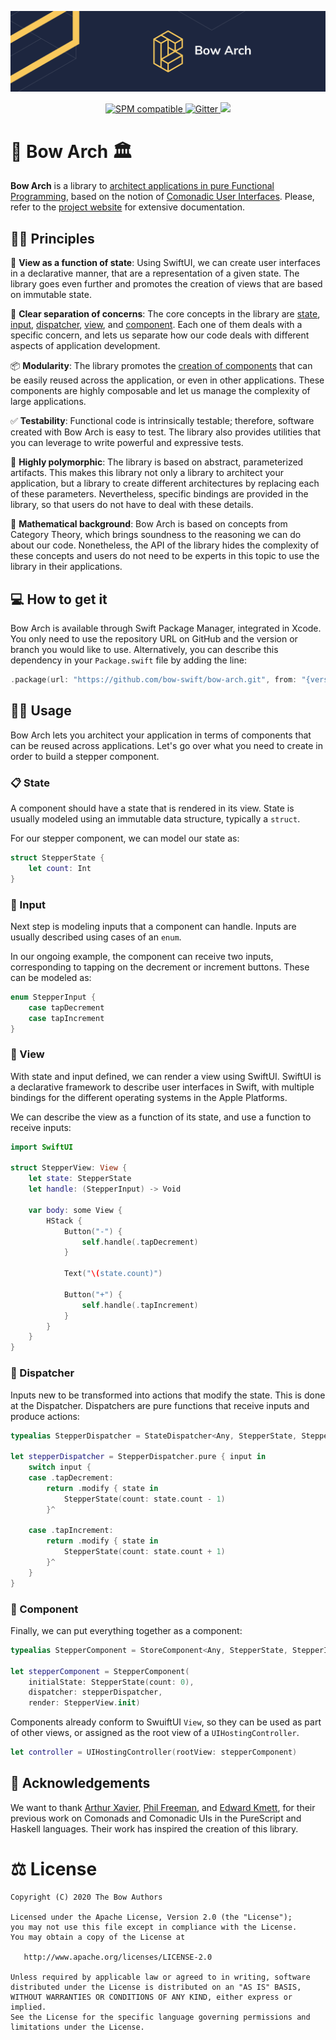 ![Bow Arch](assets/header-bow-arch.png)

<p align="center">
<a href="https://github.com/bow-swift/nef">
<img src="https://img.shields.io/badge/Dependency%20Manager-Swift%20PM-orange" alt="SPM compatible">
</a>

<a href="https://gitter.im/bowswift/bow">
<img src="https://img.shields.io/badge/Gitter-Bow%20Arch-red" alt="Gitter">
</a>

<img src="https://img.shields.io/badge/platform-macOS%20%7C%20iOS-yellow">
</p>

# 🏹 Bow Arch 🏛

**Bow Arch** is a library to [architect applications in pure Functional Programming](https://arch.bow-swift.io/docs/quick-start/getting-started/), based on the notion of [Comonadic User Interfaces](https://arch.bow-swift.io/docs/background/comonadic-uis/). Please, refer to the [project website](https://arch.bow-swift.io) for extensive documentation.

## 👩‍🏫 Principles

🎨 **View as a function of state**: Using SwiftUI, we can create user interfaces in a declarative manner, that are a representation of a given state. The library goes even further and promotes the creation of views that are based on immutable state.

🚧 **Clear separation of concerns**: The core concepts in the library are [state](https://arch.bow-swift.io/docs/core-concepts/state-and-input/), [input](https://arch.bow-swift.io/docs/core-concepts/state-and-input/), [dispatcher](https://arch.bow-swift.io/docs/core-concepts/dispatcher/), [view](https://arch.bow-swift.io/docs/core-concepts/view/), and [component](https://arch.bow-swift.io/docs/core-concepts/component/). Each one of them deals with a specific concern, and lets us separate how our code deals with different aspects of application development.

📦 **Modularity**: The library promotes the [creation of components](https://arch.bow-swift.io/docs/patterns/creating-a-single-component/) that can be easily reused across the application, or even in other applications. These components are highly composable and let us manage the complexity of large applications.

✅ **Testability**: Functional code is intrinsically testable; therefore, software created with Bow Arch is easy to test. The library also provides utilities that you can leverage to write powerful and expressive tests.

🧩 **Highly polymorphic**: The library is based on abstract, parameterized artifacts. This makes this library not only a library to architect your application, but a library to create different architectures by replacing each of these parameters. Nevertheless, specific bindings are provided in the library, so that users do not have to deal with these details.

🧮 **Mathematical background**: Bow Arch is based on concepts from Category Theory, which brings soundness to the reasoning we can do about our code. Nonetheless, the API of the library hides the complexity of these concepts and users do not need to be experts in this topic to use the library in their applications.

## 💻 How to get it

Bow Arch is available through Swift Package Manager, integrated in Xcode. You only need to use the repository URL on GitHub and the version or branch you would like to use. Alternatively, you can describe this dependency in your `Package.swift` file by adding the line:

 ```swift
 .package(url: "https://github.com/bow-swift/bow-arch.git", from: "{version}")
 ```

## 👨‍💻 Usage

Bow Arch lets you architect your application in terms of components that can be reused across applications. Let's go over what you need to create in order to build a stepper component.

### 📋 State

A component should have a state that is rendered in its view. State is usually modeled using an immutable data structure, typically a `struct`.

For our stepper component, we can model our state as:

```swift
struct StepperState {
    let count: Int
}
```

### 📲 Input

Next step is modeling inputs that a component can handle. Inputs are usually described using cases of an `enum`.

In our ongoing example, the component can receive two inputs, corresponding to tapping on the decrement or increment buttons. These can be modeled as:

```swift
enum StepperInput {
    case tapDecrement
    case tapIncrement
}
```

### 🎨 View

With state and input defined, we can render a view using SwiftUI. SwiftUI is a declarative framework to describe user interfaces in Swift, with multiple bindings for the different operating systems in the Apple Platforms.

We can describe the view as a function of its state, and use a function to receive inputs:

```swift
import SwiftUI

struct StepperView: View {
    let state: StepperState
    let handle: (StepperInput) -> Void

    var body: some View {
        HStack {
            Button("-") {
                self.handle(.tapDecrement)
            }

            Text("\(state.count)")

            Button("+") {
                self.handle(.tapIncrement)
            }
        }
    }
}
```

### 🔨 Dispatcher

Inputs new to be transformed into actions that modify the state. This is done at the Dispatcher. Dispatchers are pure functions that receive inputs and produce actions:

```swift
typealias StepperDispatcher = StateDispatcher<Any, StepperState, StepperInput>

let stepperDispatcher = StepperDispatcher.pure { input in
    switch input {
    case .tapDecrement:
        return .modify { state in
            StepperState(count: state.count - 1)
        }^

    case .tapIncrement:
        return .modify { state in
            StepperState(count: state.count + 1)
        }^
    }
}
```

### 🧩 Component

Finally, we can put everything together as a component:

```swift
typealias StepperComponent = StoreComponent<Any, StepperState, StepperInput, StepperView>

let stepperComponent = StepperComponent(
    initialState: StepperState(count: 0),
    dispatcher: stepperDispatcher,
    render: StepperView.init)
```

Components already conform to SwuiftUI `View`, so they can be used as part of other views, or assigned as the root view of a `UIHostingController`.

```swift
let controller = UIHostingController(rootView: stepperComponent)
```

## 👏 Acknowledgements

We want to thank [Arthur Xavier](https://github.com/arthurxavierx/purescript-comonad-rss/blob/master/RealWorldAppComonadicUI.pdf), [Phil Freeman](https://functorial.com/the-future-is-comonadic/main.pdf), and [Edward Kmett](https://hackage.haskell.org/package/comonad), for their previous work on Comonads and Comonadic UIs in the PureScript and Haskell languages. Their work has inspired the creation of this library.

# ⚖️ License

    Copyright (C) 2020 The Bow Authors

    Licensed under the Apache License, Version 2.0 (the "License");
    you may not use this file except in compliance with the License.
    You may obtain a copy of the License at

       http://www.apache.org/licenses/LICENSE-2.0

    Unless required by applicable law or agreed to in writing, software
    distributed under the License is distributed on an "AS IS" BASIS,
    WITHOUT WARRANTIES OR CONDITIONS OF ANY KIND, either express or implied.
    See the License for the specific language governing permissions and
    limitations under the License.
